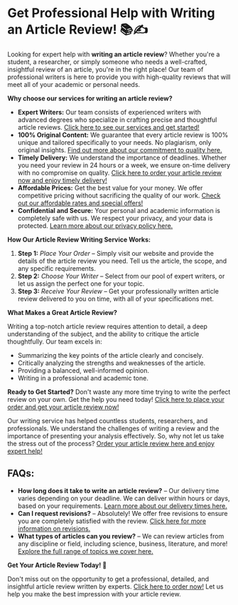 # Get Professional Help with Writing an Article Review! 📚✍️

Looking for expert help with **writing an article review**? Whether you're a student, a researcher, or simply someone who needs a well-crafted, insightful review of an article, you're in the right place! Our team of professional writers is here to provide you with high-quality reviews that will meet all of your academic or personal needs.

**Why choose our services for writing an article review?**

- **Expert Writers:** Our team consists of experienced writers with advanced degrees who specialize in crafting precise and thoughtful article reviews. [Click here to see our services and get started!](https://tinyurl.com/topessay?keyword=writing+an+article+review)
- **100% Original Content:** We guarantee that every article review is 100% unique and tailored specifically to your needs. No plagiarism, only original insights. [Find out more about our commitment to quality here.](https://tinyurl.com/topessay?keyword=writing+an+article+review)
- **Timely Delivery:** We understand the importance of deadlines. Whether you need your review in 24 hours or a week, we ensure on-time delivery with no compromise on quality. [Click here to order your article review now and enjoy timely delivery!](https://tinyurl.com/topessay?keyword=writing+an+article+review)
- **Affordable Prices:** Get the best value for your money. We offer competitive pricing without sacrificing the quality of our work. [Check out our affordable rates and special offers!](https://tinyurl.com/topessay?keyword=writing+an+article+review)
- **Confidential and Secure:** Your personal and academic information is completely safe with us. We respect your privacy, and your data is protected. [Learn more about our privacy policy here.](https://tinyurl.com/topessay?keyword=writing+an+article+review)

**How Our Article Review Writing Service Works:**

1. **Step 1:** _Place Your Order_ – Simply visit our website and provide the details of the article review you need. Tell us the article, the scope, and any specific requirements.
2. **Step 2:** _Choose Your Writer_ – Select from our pool of expert writers, or let us assign the perfect one for your topic.
3. **Step 3:** _Receive Your Review_ – Get your professionally written article review delivered to you on time, with all of your specifications met.

**What Makes a Great Article Review?**

Writing a top-notch article review requires attention to detail, a deep understanding of the subject, and the ability to critique the article thoughtfully. Our team excels in:

- Summarizing the key points of the article clearly and concisely.
- Critically analyzing the strengths and weaknesses of the article.
- Providing a balanced, well-informed opinion.
- Writing in a professional and academic tone.

**Ready to Get Started?** Don't waste any more time trying to write the perfect review on your own. Get the help you need today! [Click here to place your order and get your article review now!](https://tinyurl.com/topessay?keyword=writing+an+article+review)

Our writing service has helped countless students, researchers, and professionals. We understand the challenges of writing a review and the importance of presenting your analysis effectively. So, why not let us take the stress out of the process? [Order your article review here and enjoy expert help!](https://tinyurl.com/topessay?keyword=writing+an+article+review)

## FAQs:

- **How long does it take to write an article review?** – Our delivery time varies depending on your deadline. We can deliver within hours or days, based on your requirements. [Learn more about our delivery times here.](https://tinyurl.com/topessay?keyword=writing+an+article+review)
- **Can I request revisions?** – Absolutely! We offer free revisions to ensure you are completely satisfied with the review. [Click here for more information on revisions.](https://tinyurl.com/topessay?keyword=writing+an+article+review)
- **What types of articles can you review?** – We can review articles from any discipline or field, including science, business, literature, and more! [Explore the full range of topics we cover here.](https://tinyurl.com/topessay?keyword=writing+an+article+review)

**Get Your Article Review Today! 🎯**

Don't miss out on the opportunity to get a professional, detailed, and insightful article review written by experts. [Click here to order now!](https://tinyurl.com/topessay?keyword=writing+an+article+review) Let us help you make the best impression with your article review.
